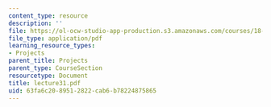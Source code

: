 ```yaml
---
content_type: resource
description: ''
file: https://ol-ocw-studio-app-production.s3.amazonaws.com/courses/18-704-seminar-in-algebra-and-number-theory-rational-points-on-elliptic-curves-fall-2004/63fa6c2089512822cab6b78224875865_lecture31.pdf
file_type: application/pdf
learning_resource_types:
- Projects
parent_title: Projects
parent_type: CourseSection
resourcetype: Document
title: lecture31.pdf
uid: 63fa6c20-8951-2822-cab6-b78224875865
---
```

